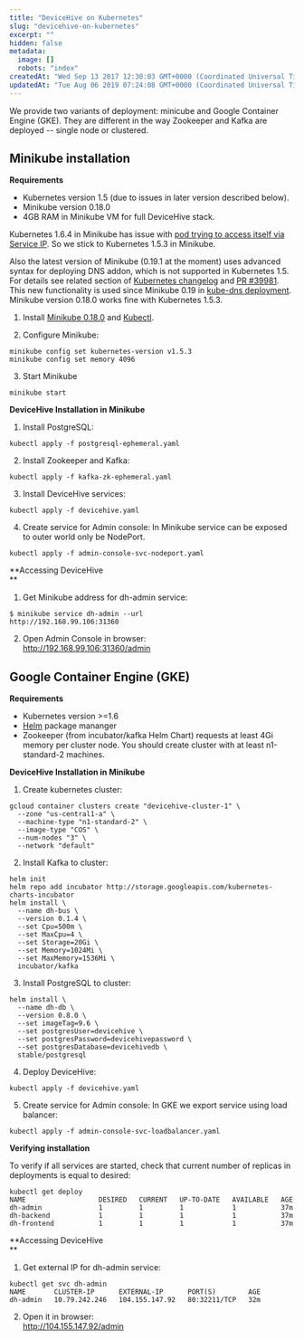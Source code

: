 ```yaml
---
title: "DeviceHive on Kubernetes"
slug: "devicehive-on-kubernetes"
excerpt: ""
hidden: false
metadata: 
  image: []
  robots: "index"
createdAt: "Wed Sep 13 2017 12:30:03 GMT+0000 (Coordinated Universal Time)"
updatedAt: "Tue Aug 06 2019 07:24:08 GMT+0000 (Coordinated Universal Time)"
---
```

We provide two variants of deployment: minicube and Google Container Engine (GKE). They are different in the way Zookeeper and Kafka are deployed -- single node or clustered.

## Minikube installation

**Requirements**

- Kubernetes version 1.5 (due to issues in later version described below).
- Minikube version 0.18.0
- 4GB RAM in Minikube VM for full DeviceHive stack.

Kubernetes 1.6.4 in Minikube has issue with [pod trying to access itself via Service IP](https://kubernetes.io/docs/tasks/debug-application-cluster/debug-service/#a-pod-cannot-reach-itself-via-service-ip). So we stick to Kubernetes 1.5.3 in Minikube.

Also the latest version of Minikube (0.19.1 at the moment) uses advanced syntax for deploying DNS addon, which is not supported in Kubernetes 1.5. For details see related section of [Kubernetes changelog](https://github.com/kubernetes/kubernetes/blob/master/CHANGELOG.md#configmap) and [PR #39981](https://github.com/kubernetes/kubernetes/pull/39981). This new functionality is used since Minikube 0.19 in [kube-dns deployment](https://github.com/kubernetes/minikube/blob/v0.19.0/deploy/addons/kube-dns/kube-dns-controller.yaml#L44). Minikube version 0.18.0 works fine with Kubernetes 1.5.3.

1. Install [Minikube 0.18.0](https://github.com/kubernetes/minikube/releases/tag/v0.18.0) and [Kubectl](https://kubernetes.io/docs/tasks/tools/install-kubectl/).

2. Configure Minikube:

```text
minikube config set kubernetes-version v1.5.3
minikube config set memory 4096
```

3. Start Minikube

```text
minikube start
```

**DeviceHive Installation in Minikube**

1. Install PostgreSQL:

```text
kubectl apply -f postgresql-ephemeral.yaml
```

2. Install Zookeeper and Kafka:

```text
kubectl apply -f kafka-zk-ephemeral.yaml
```

3. Install DeviceHive services:

```text
kubectl apply -f devicehive.yaml
```

4. Create service for Admin console: In Minikube service can be exposed to outer world only be NodePort.

```text
kubectl apply -f admin-console-svc-nodeport.yaml
```

**Accessing DeviceHive  
**

1. Get Minikube address for dh-admin service:

```text
$ minikube service dh-admin --url
http://192.168.99.106:31360
```

2. Open Admin Console in browser:  
   [http://192.168.99.106:31360/admin  
   ](http://192.168.99.106:31360/admin)

## Google Container Engine (GKE)

**Requirements**

- Kubernetes version >=1.6
- [Helm](https://helm.sh/) package mananger
- Zookeeper (from incubator/kafka Helm Chart) requests at least 4Gi memory per cluster node. You should create cluster with at least n1-standard-2 machines.

**DeviceHive Installation in Minikube**

1. Create kubernetes cluster:

```text
gcloud container clusters create "devicehive-cluster-1" \
  --zone "us-central1-a" \
  --machine-type "n1-standard-2" \
  --image-type "COS" \
  --num-nodes "3" \
  --network "default"
```

2. Install Kafka to cluster:

```text
helm init
helm repo add incubator http://storage.googleapis.com/kubernetes-charts-incubator
helm install \
  --name dh-bus \
  --version 0.1.4 \
  --set Cpu=500m \
  --set MaxCpu=4 \
  --set Storage=20Gi \
  --set Memory=1024Mi \
  --set MaxMemory=1536Mi \
  incubator/kafka
```

3. Install PostgreSQL to cluster:

```text
helm install \
  --name dh-db \
  --version 0.8.0 \
  --set imageTag=9.6 \
  --set postgresUser=devicehive \
  --set postgresPassword=devicehivepassword \
  --set postgresDatabase=devicehivedb \
  stable/postgresql
```

4. Deploy DeviceHive:

```text
kubectl apply -f devicehive.yaml
```

5. Create service for Admin console: In GKE we export service using load balancer:

```text
kubectl apply -f admin-console-svc-loadbalancer.yaml
```

**Verifying installation**

To verify if all services are started, check that current number of replicas in deployments is equal to desired:

```text
kubectl get deploy
NAME                  DESIRED   CURRENT   UP-TO-DATE   AVAILABLE   AGE
dh-admin              1         1         1            1           37m
dh-backend            1         1         1            1           37m
dh-frontend           1         1         1            1           37m
```

**Accessing DeviceHive  
**

1. Get external IP for dh-admin service:

```text
kubectl get svc dh-admin
NAME       CLUSTER-IP      EXTERNAL-IP      PORT(S)        AGE
dh-admin   10.79.242.246   104.155.147.92   80:32211/TCP   32m
```

2. Open it in browser:  
   <http://104.155.147.92/admin>
